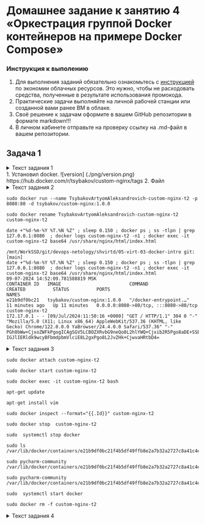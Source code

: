 # Домашнее задание к занятию 4 «Оркестрация группой Docker контейнеров на примере Docker Compose»

### Инструкция к выполению

1. Для выполнения заданий обязательно ознакомьтесь с 
[инструкцией](https://github.com/netology-code/devops-materials/blob/master/cloudwork.MD) 
по экономии облачных ресурсов. Это нужно, чтобы не расходовать средства, 
полученные в результате использования промокода.
2. Практические задачи выполняйте на личной рабочей станции или созданной вами ранее ВМ в облаке.
3. Своё решение к задачам оформите в вашем GitHub репозитории в формате markdown!!!
4. В личном кабинете отправьте на проверку ссылку на .md-файл в вашем репозитории.

## Задача 1
<details>
 <summary>Текст задания 1</summary>
Сценарий выполнения задачи:
- Установите docker и docker compose plugin на свою linux рабочую станцию или ВМ.
- Если dockerhub недоступен создайте файл /etc/docker/daemon.json с содержимым: 
```
{
"registry-mirrors": ["https://mirror.gcr.io", 
"https://daocloud.io", 
"https://c.163.com/", 
"https://registry.docker-cn.com"]
}
```
- Зарегистрируйтесь и создайте публичный репозиторий  с именем "custom-nginx" на https://hub.docker.com (ТОЛЬКО ЕСЛИ У ВАС ЕСТЬ ДОСТУП);
- скачайте образ nginx:1.21.1;
- Создайте Dockerfile и реализуйте в нем замену дефолтной индекс-страницы(/usr/share/nginx/html/index.html), на файл index.html с содержимым:
```
<html>
<head>
Hey, Netology
</head>
<body>
<h1>I will be DevOps Engineer!</h1>
</body>
</html>
```
- Соберите и отправьте созданный образ в свой dockerhub-репозитории c tag 1.0.0 (ТОЛЬКО ЕСЛИ ЕСТЬ ДОСТУП). 
- Предоставьте ответ в виде ссылки на https://hub.docker.com/<username_repo>/custom-nginx/general .
</details>
1. Установил docker.
![version] (./png/version.png)
https://hub.docker.com/r/tsybakov/custom-nginx/tags
2. Файл 
<details>
 <summary>Текст задания 2</summary>

## Задача 2
1. Запустите ваш образ custom-nginx:1.0.0 командой docker run в соответствии с требованиями:
   - имя контейнера "ФИО-custom-nginx-t2"
   - контейнер работает в фоне
   - контейнер опубликован на порту хост системы 127.0.0.1:8080
2. Переименуйте контейнер в "custom-nginx-t2"
3. Выполните команду ```date +"%d-%m-%Y %T.%N %Z" ; sleep 0.150 ; docker ps ; ss -tlpn | grep 127.0.0.1:8080  ; docker logs custom-nginx-t2 -n1 ; docker exec -it custom-nginx-t2 base64 /usr/share/nginx/html/index.html```
4. Убедитесь с помощью curl или веб браузера, что индекс-страница доступна.

В качестве ответа приложите скриншоты консоли, где видно все введенные команды и их вывод.


</details>

```shell
sudo docker run --name TsybakovArtyomAleksandrovich-custom-nginx-t2 -p 8080:80 -d tsybakov/custom-nginx:1.0.0
```

```shell
sudo docker rename TsybakovArtyomAleksandrovich-custom-nginx-t2 custom-nginx-t2
```

```shell
date +"%d-%m-%Y %T.%N %Z" ; sleep 0.150 ; docker ps ; ss -tlpn | grep 127.0.0.1:8080  ; docker logs custom-nginx-t2 -n1 ; docker exec -it custom-nginx-t2 base64 /usr/share/nginx/html/index.html
```

```text
/mnt/WorkSSD/git/devops-netology/shvirtd/05-virt-03-docker-intro git:[main]
date +"%d-%m-%Y %T.%N %Z" ; sleep 0.150 ; docker ps ; ss -tlpn | grep 127.0.0.1:8080  ; docker logs custom-nginx-t2 -n1 ; docker exec -it custom-nginx-t2 base64 /usr/share/nginx/html/index.html
09-07-2024 14:52:09.781588819 MSK
CONTAINER ID   IMAGE                         COMMAND                  CREATED          STATUS          PORTS                                   NAMES
e21b9df0bc21   tsybakov/custom-nginx:1.0.0   "/docker-entrypoint.…"   11 minutes ago   Up 11 minutes   0.0.0.0:8080->80/tcp, :::8080->80/tcp   custom-nginx-t2
172.17.0.1 - - [09/Jul/2024:11:50:16 +0000] "GET / HTTP/1.1" 304 0 "-" "Mozilla/5.0 (X11; Linux x86_64) AppleWebKit/537.36 (KHTML, like Gecko) Chrome/122.0.0.0 YaBrowser/24.4.0.0 Safari/537.36" "-"
PGh0bWw+CjxoZWFkPgogICAgSGV5LCBOZXRvbG9neQo8L2hlYWQ+Cjxib2R5Pgo8aDE+SSB3aWxs
IGJlIERldk9wcyBFbmdpbmVlciE8L2gxPgo8L2JvZHk+CjwvaHRtbD4=
```

<details>
 <summary>Текст задания 3</summary>

## Задача 3
1. Воспользуйтесь docker help или google, чтобы узнать как подключиться к стандартному потоку ввода/вывода/ошибок контейнера "custom-nginx-t2".
2. Подключитесь к контейнеру и нажмите комбинацию Ctrl-C.
3. Выполните ```docker ps -a``` и объясните своими словами почему контейнер остановился.
4. Перезапустите контейнер
5. Зайдите в интерактивный терминал контейнера "custom-nginx-t2" с оболочкой bash.
6. Установите любимый текстовый редактор(vim, nano итд) с помощью apt-get.
7. Отредактируйте файл "/etc/nginx/conf.d/default.conf", заменив порт "listen 80" на "listen 81".
8. Запомните(!) и выполните команду ```nginx -s reload```, а затем внутри контейнера ```curl http://127.0.0.1:80 ; curl http://127.0.0.1:81```.
9. Выйдите из контейнера, набрав в консоли  ```exit``` или Ctrl-D.
10. Проверьте вывод команд: ```ss -tlpn | grep 127.0.0.1:8080``` , ```docker port custom-nginx-t2```, ```curl http://127.0.0.1:8080```. Кратко объясните суть возникшей проблемы.
11. * Это дополнительное, необязательное задание. Попробуйте самостоятельно исправить конфигурацию контейнера, используя доступные источники в интернете. Не изменяйте конфигурацию nginx и не удаляйте контейнер. Останавливать контейнер можно. [пример источника](https://www.baeldung.com/linux/assign-port-docker-container)
12. Удалите запущенный контейнер "custom-nginx-t2", не останавливая его.(воспользуйтесь --help или google)

В качестве ответа приложите скриншоты консоли, где видно все введенные команды и их вывод.

</details>

```shell
sudo docker attach custom-nginx-t2 
```
```shell
sudo docker start custom-nginx-t2
```
```shell
sudo docker exec -it custom-nginx-t2 bash
```
```shell
apt-get update
```
```shell
apt-get install vim
```
```shell
sudo docker inspect --format="{{.Id}}" custom-nginx-t2
```
```shell
sudo docker stop  custom-nginx-t2
```
```shell
sudo  systemctl stop docker
```
```shell
sudo ls /var/lib/docker/containers/e21b9df0bc21f4b5df49ffb8e2a7b32a2727c8a41c4ebb6249af47dea96d7fe8
```
```shell
sudo pycharm-community /var/lib/docker/containers/e21b9df0bc21f4b5df49ffb8e2a7b32a2727c8a41c4ebb6249af47dea96d7fe8/hostconfig.json
```
```shell
sudo pycharm-community /var/lib/docker/containers/e21b9df0bc21f4b5df49ffb8e2a7b32a2727c8a41c4ebb6249af47dea96d7fe8/config.v2.json
```
```shell
sudo  systemctl start docker
```
```shell
sudo docker rm -f custom-nginx-t2
```

<details>
 <summary>Текст задания 4</summary>

## Задача 4


- Запустите первый контейнер из образа ***centos*** c любым тегом в фоновом режиме, подключив папку  текущий рабочий каталог ```$(pwd)``` на хостовой машине в ```/data``` контейнера, используя ключ -v.
- Запустите второй контейнер из образа ***debian*** в фоновом режиме, подключив текущий рабочий каталог ```$(pwd)``` в ```/data``` контейнера. 
- Подключитесь к первому контейнеру с помощью ```docker exec``` и создайте текстовый файл любого содержания в ```/data```.
- Добавьте ещё один файл в текущий каталог ```$(pwd)``` на хостовой машине.
- Подключитесь во второй контейнер и отобразите листинг и содержание файлов в ```/data``` контейнера.

В качестве ответа приложите скриншоты консоли, где видно все введенные команды и их вывод.

</details>

